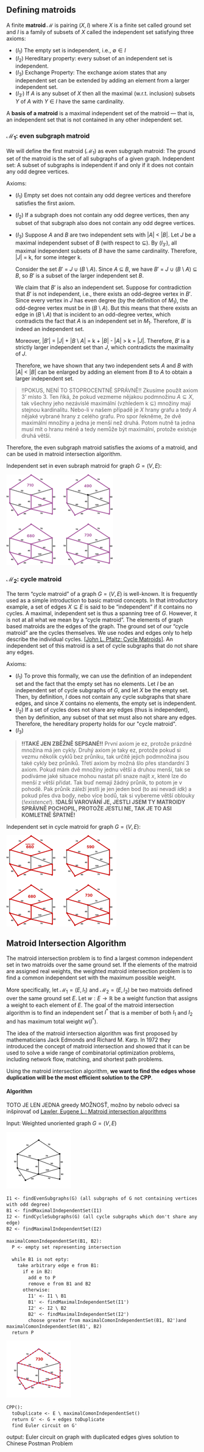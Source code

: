 ## Defining matroids ##
A finite **matroid $\mathcal{M}$** is pairing $(X, I)$ where $X$ is a finite set called ground set and $I$ is a family of subsets of $X$ called the independent set satisfying three axioms:
- $(I_{1})$ The empty set is independent, i.e., $\emptyset \in I$
- $(I_{2})$ Hereditary property: every subset of an independent set is independent.
- $(I_{3})$ Exchange Property: The exchange axiom states that any independent set can be extended by adding an element from a larger independent set.
- $(I_{3'})$ If $A$ is any subset of $X$ then all the maximal (w.r.t. inclusion) subsets $Y$ of $A$ with $Y$ ∈ $I$ have the same cardinality.

A **basis of a matroid** is a maximal independent set of the matroid — that is, an independent set that is not contained in any other independent set.

### $\mathcal{M}_{1}$: even subgraph matroid ###
We will define the first matroid ($\mathcal{M}_{1}$) as even subgraph matroid:
The ground set of the matroid is the set of all subgraphs of a given graph.
Independent set: A subset of subgraphs is independent if and only if it does not contain any odd degree vertices.

Axioms:
- $(I_{1})$ Empty set does not contain any odd degree vertices and therefore satisfies the first axiom.
- $(I_{2})$ If a subgraph does not contain any odd degree vertices, then any subset of that subgraph also does not contain any odd degree vertices.
- $(I_{3})$ Suppose $A$ and $B$ are two independent sets with $|A|$ < $|B|$. Let $J$ be a maximal independent subset of $B$ (with respect to ⊆). By $(I_{3'})$, all maximal independent subsets of $B$ have the same cardinality. Therefore, $|J|$ = k, for some integer k.

    Consider the set $B'$ = $J$ ∪ ($B$ \ $A$). Since $A$ ⊆ $B$, we have $B'$ = $J$ ∪ ($B$ \ $A$) ⊆ $B$, so $B'$ is a subset of the larger independent set $B$.

    We claim that $B'$ is also an independent set. Suppose for contradiction that $B'$ is not independent, i.e., there exists an odd-degree vertex in $B'$. Since every vertex in $J$ has even degree (by the definition of $M_1$), the odd-degree vertex must be in ($B$ \ $A$). But this means that there exists an edge in ($B$ \ $A$) that is incident to an odd-degree vertex, which contradicts the fact that $A$ is an independent set in $M_1$. Therefore, $B'$ is indeed an independent set.

    Moreover, $|B'|$ = $|J|$ + $|B$ \ $A|$ = k + $|B|$ - $|A|$ > k = $|J|$. Therefore, $B'$ is a strictly larger independent set than $J$, which contradicts the maximality of $J$.

    Therefore, we have shown that any two independent sets $A$ and $B$ with $|A|$ < $|B|$ can be enlarged by adding an element from $B$ to $A$ to obtain a larger independent set. 

> !!POKUS, NENÍ TO STOPROCENTNĚ SPRÁVNĚ!! Zkusíme použít axiom 3' místo 3. Ten říká, že pokud vezmeme nějakou podmnožinu $A \subseteq X$, tak všechny jeho nezávislé maximální (vzhledem k $\subseteq$) množiny mají stejnou kardinalitu. Nebo-li v našem případě je $X$ hrany grafu a tedy $A$ nějaké vybrané hrany z celého grafu. Pro spor řekněme, že dvě maximální množiny a jedna je menší než druhá. Potom nutně ta jedna musí mít o hranu méně a tedy nemůže být maximální, protože existuje druhá větší.

Therefore, the even subgraph matroid satisfies the axioms of a matroid, and can be used in matroid intersection algorithm.

Independent set in even subraph matroid for graph $G=(V,E)$:

![even subraph matroid independen set examples](pics/evensub_matroid.png "")

### $\mathcal{M}_{2}$: cycle matroid ###

The term “cycle matroid” of a graph $G = (V, E)$ is well-known. It is frequently used as a simple introduction to basic matroid concepts. In that introductory example, a set of edges $X \subseteq E$ is said to be “independent” if it contains no cycles. A maximal, independent set is thus a spanning tree of $G$. However, it is not at all what we mean by a “cycle matroid”. The elements of graph based matroids are the edges of the graph. The ground set of our “cycle matroid” are the cycles themselves. We use nodes and edges only to help describe the individual cycles. [[John L. Pfaltz: Cycle Matroids]](https://www.cs.virginia.edu/~jlp/19.CYCLE.pdf).
An independent set of this matroid is a set of cycle subgraphs that do not share any edges.

Axioms:
- $(I_{1})$ To prove this formally, we can use the definition of an independent set and the fact that the empty set has no elements. Let $I$ be an independent set of cycle subgraphs of $G$, and let $X$ be the empty set. Then, by definition, $I$ does not contain any cycle subgraphs that share edges, and since $X$ contains no elements, the empty set is independent.
- $(I_{2})$ If a set of cycles does not share any edges (thus is independent), then by definition, any subset of that set must also not share any edges. Therefore, the hereditary property holds for our "cycle matroid".
- $(I_{3})$ 

> **!!TAKÉ JEN ZBĚŽNĚ SEPSANÉ!!** První axiom je ez, protože prázdné množina má jen cykly. Druhý axiom je taky ez, protože pokud si vezmu několik cyklů bez průniku, tak určitě jejich podmnožina jsou také cykly bez průniků. Třetí axiom by možná šlo přes standardní 3 axiom. Pokud mám dvě množiny jednu větší a druhou menší, tak se podíváme jaké situace mohou nastat při snaze najít $x$, které lze do menší z větší přidat. Tak buď nemají žádný průnik, to potom je v pohodě. Pak průnik záleží jestli je jen jeden bod (to asi nevadí *idk*) a pokud přes dva body, nebo více bodů, tak si vybereme větší oblouky (*!existence!*). **!DALŠÍ VAROVÁNÍ JE, JESTLI JSEM TY MATROIDY SPRÁVNĚ POCHOPIL, PROTOŽE JESTLI NE, TAK JE TO ASI KOMLETNĚ ŠPATNĚ!**

Independent set in cycle matroid for graph $G=(V,E)$:

![cycle matroid independen set examples](pics/cycle_matroid.png "")


## Matroid Intersection Algorithm ##
The matroid intersection problem is to find a largest common independent set in two matroids over the same ground set. If the elements of the matroid are assigned real weights, the weighted matroid intersection problem is to find a common independent set with the maximum possible weight.

More specifically, let $\mathcal{M}_{1} = (E, I_{1})$ and $\mathcal{M}_{2} = (E, I_{2})$ be two matroids defined over the same ground set $E$. Let $w: E \to \mathbb{R}$ be a weight function that assigns a weight to each element of $E$. The goal of the matroid intersection algorithm is to find an independent set $I^{\ast}$ that is a member of both $I_{1}$ and $I_{2}$ and has maximum total weight $w(I^{\ast})$.

The idea of the matroid intersection algorithm was first proposed by mathematicians Jack Edmonds and Richard M. Karp. In 1972 they introduced the concept of matroid intersection and showed that it can be used to solve a wide range of combinatorial optimization problems, including network flow, matching, and shortest path problems.

Using the matroid intersection algorithm, **we want to find the edges whose duplication will be the most efficient solution to the CPP**.


#### Algorithm ####

TOTO JE LEN JEDNA greedy MOŽNOSŤ, možno by nebolo odveci sa inšpirovať od [Lawler, Eugene L.: Matroid intersection algorithms](https://link.springer.com/article/10.1007/BF01681329)

Input: Weighted unoriented graph $G = (V, E)$

![graph G](pics/original_graph.png "")

```
I1 <- findEvenSubgraphs(G) (all subgraphs of G not containing vertices with odd degree)
B1 <- findMaximalIndependentSet(I1)
I2 <- findCycleSubgraphs(G) (all cycle subgraphs which don't share any edge)
B2 <- findMaximalIndependentSet(I2)

maximalComonIndependentSet(B1, B2):
  P <- empty set representing intersection

  while B1 is not epty:
    take arbitrary edge e from B1:
      if e in B2:
        add e to P
        remove e from B1 and B2
      otherwise:
        I1' <- I1 \ B1
        B1' <- findMaximalIndependentSet(I1')
        I2' <- I2 \ B2
        B2' <- findMaximalIndependentSet(I2')
        choose greater from maximalComonIndependentSet(B1, B2')and maximalComonIndependentSet(B1', B2)
  return P
```

![intersection](pics/intersection.png "")

```
CPP():
  toDuplicate <- E \ maximalComonIndependentSet()
  return G' <- G + edges toDuplicate
  find Euler circuit on G'
```

output: Euler circuit on graph with duplicated edges gives solution to Chinese Postman Problem
  

